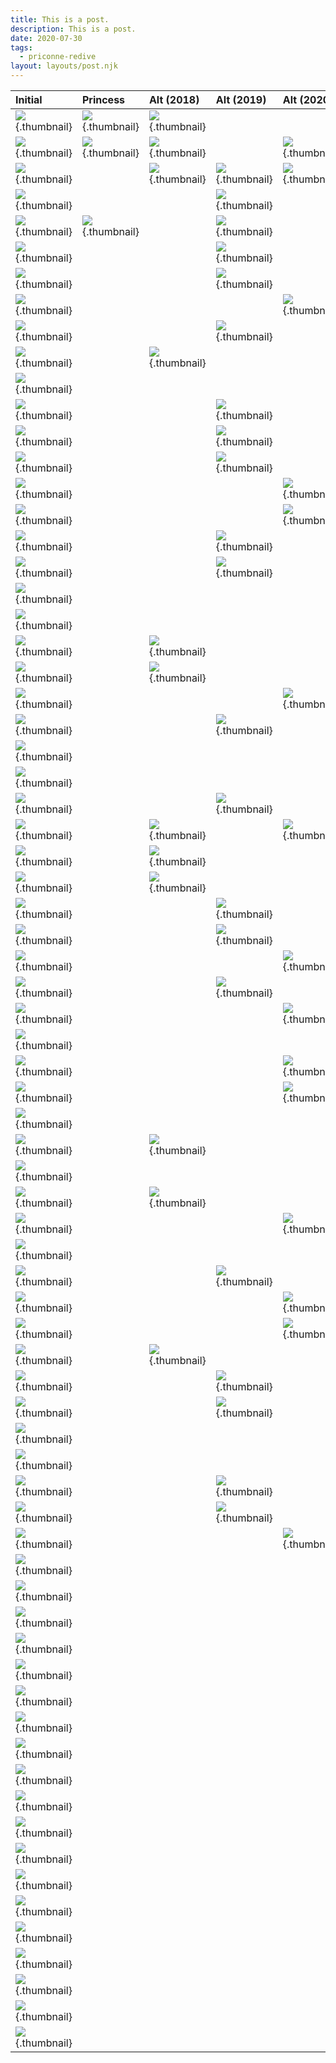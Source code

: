 ```yaml
---
title: This is a post.
description: This is a post.
date: 2020-07-30
tags:
  - priconne-redive
layout: layouts/post.njk
---
```


Initial|Princess|Alt (2018)|Alt (2019)|Alt (2020)
:------|:-------|:---------|:---------|:---------
![](/img/unit/105831.webp){.thumbnail} | ![](/img/unit/180431.webp){.thumbnail} | ![](/img/unit/107531.webp){.thumbnail} | |
![](/img/unit/105931.webp){.thumbnail} | ![](/img/unit/180531.webp){.thumbnail} | ![](/img/unit/107631.webp){.thumbnail} | | ![](/img/unit/111931.webp){.thumbnail}
![](/img/unit/106031.webp){.thumbnail} | | ![](/img/unit/107831.webp){.thumbnail} | ![](/img/unit/191231.webp){.thumbnail} | ![](/img/unit/112031.webp){.thumbnail}
![](/img/unit/100131.webp){.thumbnail} | | | ![](/img/unit/108731.webp){.thumbnail} |
![](/img/unit/100231.webp){.thumbnail} | ![](/img/unit/180231.webp){.thumbnail} | | ![](/img/unit/108831.webp){.thumbnail} |
![](/img/unit/100331.webp){.thumbnail} | | | ![](/img/unit/108931.webp){.thumbnail} |
![](/img/unit/104931.webp){.thumbnail} | | | ![](/img/unit/109131.webp){.thumbnail} |
![](/img/unit/101131.webp){.thumbnail} | | | | ![](/img/unit/112931.webp){.thumbnail}
![](/img/unit/102931.webp){.thumbnail} | | | ![](/img/unit/111631.webp){.thumbnail} |
![](/img/unit/104231.webp){.thumbnail} | | ![](/img/unit/108431.webp){.thumbnail} | |
![](/img/unit/105431.webp){.thumbnail} | | | |
![](/img/unit/102031.webp){.thumbnail} | | | ![](/img/unit/111331.webp){.thumbnail} |
![](/img/unit/100431.webp){.thumbnail} | | | ![](/img/unit/111231.webp){.thumbnail} |
![](/img/unit/103631.webp){.thumbnail} | | | ![](/img/unit/111131.webp){.thumbnail} |
![](/img/unit/101231.webp){.thumbnail} | | | | ![](/img/unit/113431.webp){.thumbnail}
![](/img/unit/101531.webp){.thumbnail} | | | | ![](/img/unit/113531.webp){.thumbnail}
![](/img/unit/104031.webp){.thumbnail} | | | ![](/img/unit/110731.webp){.thumbnail} |
![](/img/unit/104431.webp){.thumbnail} | | | ![](/img/unit/111731.webp){.thumbnail} |
![](/img/unit/102231.webp){.thumbnail} | | | |
![](/img/unit/100631.webp){.thumbnail} | | | |
![](/img/unit/103131.webp){.thumbnail} | | ![](/img/unit/108131.webp){.thumbnail} | |
![](/img/unit/100731.webp){.thumbnail} | | ![](/img/unit/108231.webp){.thumbnail} | |
![](/img/unit/104731.webp){.thumbnail} | | | | ![](/img/unit/113631.webp){.thumbnail}
![](/img/unit/107131.webp){.thumbnail} | | | ![](/img/unit/111531.webp){.thumbnail} |
![](/img/unit/103731.webp){.thumbnail} | | | |
![](/img/unit/100531.webp){.thumbnail} | | | |
![](/img/unit/102831.webp){.thumbnail} | | | ![](/img/unit/110331.webp){.thumbnail} |
![](/img/unit/102531.webp){.thumbnail} | | ![](/img/unit/107731.webp){.thumbnail} | | ![](/img/unit/112131.webp){.thumbnail}
![](/img/unit/102331.webp){.thumbnail} | | ![](/img/unit/108631.webp){.thumbnail} | |
![](/img/unit/102131.webp){.thumbnail} | | ![](/img/unit/108531.webp){.thumbnail} | |
![](/img/unit/101031.webp){.thumbnail} | | | ![](/img/unit/110631.webp){.thumbnail} |
![](/img/unit/104331.webp){.thumbnail} | | | ![](/img/unit/110431.webp){.thumbnail} |
![](/img/unit/101431.webp){.thumbnail} | | | | ![](/img/unit/112231.webp){.thumbnail}
![](/img/unit/101731.webp){.thumbnail} | | | ![](/img/unit/110531.webp){.thumbnail} |
![](/img/unit/103331.webp){.thumbnail} | | | | ![](/img/unit/112831.webp){.thumbnail}
![](/img/unit/105231.webp){.thumbnail} | | | |
![](/img/unit/103831.webp){.thumbnail} | | | | ![](/img/unit/112331.webp){.thumbnail}
![](/img/unit/102631.webp){.thumbnail} | | | | ![](/img/unit/112731.webp){.thumbnail}
![](/img/unit/103231.webp){.thumbnail} | | | |
![](/img/unit/104831.webp){.thumbnail} | | ![](/img/unit/104831.webp){.thumbnail} | |
![](/img/unit/103431.webp){.thumbnail} | | | |
![](/img/unit/104631.webp){.thumbnail} | | ![](/img/unit/107931.webp){.thumbnail} | |
![](/img/unit/105631.webp){.thumbnail} | | | | ![](/img/unit/113131.webp){.thumbnail}
![](/img/unit/105131.webp){.thumbnail} | | | |
![](/img/unit/102731.webp){.thumbnail} | | | ![](/img/unit/109031.webp){.thumbnail} |
![](/img/unit/101331.webp){.thumbnail} | | | | ![](/img/unit/113331.webp){.thumbnail}
![](/img/unit/100931.webp){.thumbnail} | | | | ![](/img/unit/113231.webp){.thumbnail}
![](/img/unit/105031.webp){.thumbnail} | | ![](/img/unit/108331.webp){.thumbnail} | |
![](/img/unit/101631.webp){.thumbnail} | | | ![](/img/unit/110031.webp){.thumbnail} |
![](/img/unit/101831.webp){.thumbnail} | | | ![](/img/unit/110131.webp){.thumbnail} |
![](/img/unit/105331.webp){.thumbnail} | | | |
![](/img/unit/100831.webp){.thumbnail} | | | |
![](/img/unit/104531.webp){.thumbnail} | | | ![](/img/unit/109531.webp){.thumbnail} |
![](/img/unit/103031.webp){.thumbnail} | | | ![](/img/unit/109631.webp){.thumbnail} |
![](/img/unit/105531.webp){.thumbnail} | | | | ![](/img/unit/113031.webp){.thumbnail}
![](/img/unit/110831.webp){.thumbnail} | | | |
![](/img/unit/110931.webp){.thumbnail} | | | |
![](/img/unit/111031.webp){.thumbnail} | | | |
![](/img/unit/106531.webp){.thumbnail} | | | |
![](/img/unit/106631.webp){.thumbnail} | | | |
![](/img/unit/107031.webp){.thumbnail} | | | |
![](/img/unit/106131.webp){.thumbnail} | | | |
![](/img/unit/106331.webp){.thumbnail} | | | |
![](/img/unit/109231.webp){.thumbnail} | | | |
![](/img/unit/109331.webp){.thumbnail} | | | |
![](/img/unit/109431.webp){.thumbnail} | | | |
![](/img/unit/105731.webp){.thumbnail} | | | |
![](/img/unit/111431.webp){.thumbnail} | | | |
![](/img/unit/109731.webp){.thumbnail} | | | |
![](/img/unit/109831.webp){.thumbnail} | | | |
![](/img/unit/109931.webp){.thumbnail} | | | |
![](/img/unit/112431.webp){.thumbnail} | | | |
![](/img/unit/112531.webp){.thumbnail} | | | |
![](/img/unit/112631.webp){.thumbnail} | | | |

